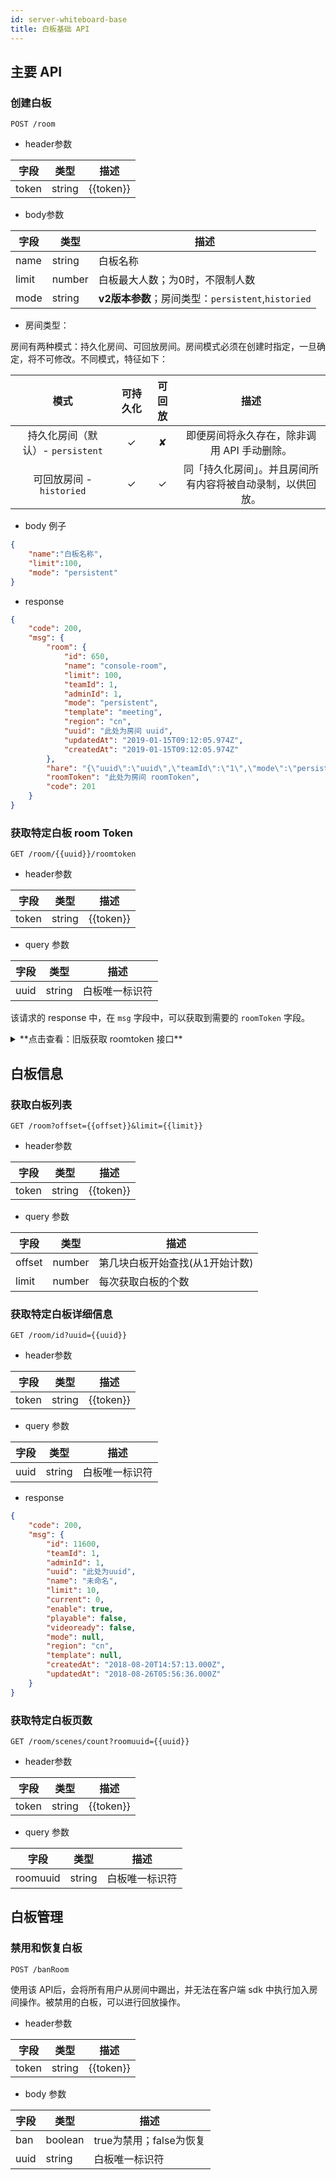 ```yaml
---
id: server-whiteboard-base
title: 白板基础 API
---
```


## 主要 API

### 创建白板

`POST /room`

* header参数

字段 | 类型 | 描述 |
--  | -- | -- |
token | string | {{token}}|

* body参数

字段 | 类型 | 描述 |
--  | -- | -- |
name | string | 白板名称|
limit | number | 白板最大人数；为0时，不限制人数 | 
mode | string | **v2版本参数**；房间类型：`persistent`,`historied` |

* 房间类型：

房间有两种模式：持久化房间、可回放房间。房间模式必须在创建时指定，一旦确定，将不可修改。不同模式，特征如下：

|    模式    | 可持久化 | 可回放 |                            描述                            |
| :--------: | :------: | :----: | :--------------------------------------------------------: |
| 持久化房间（默认）- `persistent` |    ✓     |   ✘   |        即便房间将永久存在，除非调用 API 手动删除。         |
| 可回放房间 - `historied` |    ✓     |   ✓    | 同「持久化房间」。并且房间所有内容将被自动录制，以供回放。 |

* body 例子

```json
{
    "name":"白板名称",
    "limit":100,
    "mode": "persistent"
}
```

* response

```JSON
{
    "code": 200,
    "msg": {
        "room": {
            "id": 650,
            "name": "console-room",
            "limit": 100,
            "teamId": 1,
            "adminId": 1,
            "mode": "persistent",
            "template": "meeting",
            "region": "cn",
            "uuid": "此处为房间 uuid",
            "updatedAt": "2019-01-15T09:12:05.974Z",
            "createdAt": "2019-01-15T09:12:05.974Z"
        },
        "hare": "{\"uuid\":\"uuid\",\"teamId\":\"1\",\"mode\":\"persistent\",\"region\":\"cn\",\"isBan\":false,\"beginTimestamp\":1547543526200,\"endTimestamp\":1547543526200,\"endFrameId\":0,\"usersMaxCount\":100,\"survivalDuration\":30000,\"chunkFramesCount\":700,\"snapshotIdInterval\":80}",
        "roomToken": "此处为房间 roomToken",
        "code": 201
    }
}
```

### 获取特定白板 room Token

`GET /room/{{uuid}}/roomtoken`

* header参数

字段 | 类型 | 描述 |
--  | -- | -- |
token | string | {{token}}|

* query 参数

字段 | 类型 | 描述 |
--  | -- | -- |
uuid | string | 白板唯一标识符 |

该请求的 response 中，在 `msg` 字段中，可以获取到需要的 `roomToken` 字段。

<details>
<summary>**点击查看：旧版获取 roomtoken 接口**</summary>
`POST /room/join?uuid={{uuid}}`

* header参数

字段 | 类型 | 描述 |
--  | -- | -- |
token | string | {{token}}|

* query 参数

字段 | 类型 | 描述 |
--  | -- | -- |
uuid | string | 白板唯一标识符 |

该请求的 response 中，在 `msg` 字段中，可以获取到需要的 `roomToken` 字段。

新旧版本接口同时有效且实现一致，仅 url 不同
</details>

## 白板信息

### 获取白板列表

`GET /room?offset={{offset}}&limit={{limit}}`

* header参数

字段 | 类型 | 描述 |
--  | -- | -- |
token | string | {{token}}|

* query 参数

字段 | 类型 | 描述 |
--  | -- | -- |
offset | number | 第几块白板开始查找(从1开始计数) |
limit | number | 每次获取白板的个数 |


### 获取特定白板详细信息

`GET /room/id?uuid={{uuid}}`

* header参数

字段 | 类型 | 描述 |
--  | -- | -- |
token | string | {{token}}|

* query 参数

字段 | 类型 | 描述 |
--  | -- | -- |
uuid | string | 白板唯一标识符 |

* response

```JSON
{
    "code": 200,
    "msg": {
        "id": 11600,
        "teamId": 1,
        "adminId": 1,
        "uuid": "此处为uuid",
        "name": "未命名",
        "limit": 10,
        "current": 0,
        "enable": true,
        "playable": false,
        "videoready": false,
        "mode": null,
        "region": "cn",
        "template": null,
        "createdAt": "2018-08-20T14:57:13.000Z",
        "updatedAt": "2018-08-26T05:56:36.000Z"
    }
}
```

### 获取特定白板页数

`GET /room/scenes/count?roomuuid={{uuid}}`

* header参数

字段 | 类型 | 描述 |
--  | -- | -- |
token | string | {{token}}|

* query 参数

字段 | 类型 | 描述 |
--  | -- | -- |
roomuuid | string | 白板唯一标识符 |

## 白板管理

### 禁用和恢复白板

`POST /banRoom`

使用该 API后，会将所有用户从房间中踢出，并无法在客户端 sdk 中执行加入房间操作。被禁用的白板，可以进行回放操作。

* header参数

字段 | 类型 | 描述 |
--  | -- | -- |
token | string | {{token}}|

* body 参数

字段 | 类型 | 描述 |
--  | -- | -- |
ban | boolean | true为禁用；false为恢复 |
uuid | string | 白板唯一标识符 |
